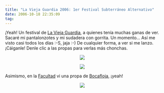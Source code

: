 ```yaml
---
title: "La Vieja Guardia 2006: 1er Festival Subterráneo Alternativo"
date: 2006-10-18 22:35:09
tag: 
---
```

¡Yeah! Un festival de <a target="_blank" href="http://www.viejaguardia.com.mx/">La Vieja Guardia</a>, a quienes tenía muchas ganas de ver. Sacaré mi pantalonzotes y mi sudadera con gorrita. Un momento&#8230; Así me visto casi todos los días :-S, jaja :-) De cualquier forma, a ver si me lanzo. ¡Cáiganle! Denle clic a las propas para verlas más chonchas.

<p align="center"><a target="_blank" href="http://www.damog.net/files/misc/vieja-guardia-1.jpg"><img src="http://www.damog.net/files/misc/vieja-guardia-1-mini.jpg"/></a></p>
<p align="center"><a target="_blank" href="http://www.damog.net/files/misc/vieja-guardia-2.jpg"><img src="http://www.damog.net/files/misc/vieja-guardia-2-mini.jpg"/></a></p>
<p align="left">Asimismo, en la <a target="_blank" href="http://www.fciencias.unam.mx">Facultad</a> vi una propa de <a target="_blank" href="http://www.bocafloja.net/">Bocafloja</a>, ¡yeah!</p>
<p align="center"><a target="_blank" href="http://www.damog.net/files/misc/sonidos-autonomos.jpg"><img src="http://www.damog.net/files/misc/sonidos-autonomos-mini.jpg"/></a> </p>
